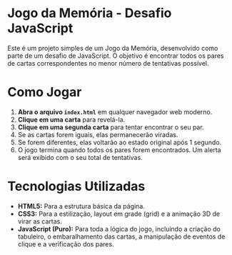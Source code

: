 # Jogo da Memória - Desafio JavaScript

Este é um projeto simples de um Jogo da Memória, desenvolvido como parte de um desafio de JavaScript. O objetivo é encontrar todos os pares de cartas correspondentes no menor número de tentativas possível.

# Como Jogar

1.  **Abra o arquivo `index.html`** em qualquer navegador web moderno.
2.  **Clique em uma carta** para revelá-la.
3.  **Clique em uma segunda carta** para tentar encontrar o seu par.
4.  Se as cartas forem iguais, elas permanecerão viradas.
5.  Se forem diferentes, elas voltarão ao estado original após 1 segundo.
6.  O jogo termina quando todos os pares forem encontrados. Um alerta será exibido com o seu total de tentativas.

# Tecnologias Utilizadas

* **HTML5:** Para a estrutura básica da página.
* **CSS3:** Para a estilização, layout em grade (grid) e a animação 3D de virar as cartas.
* **JavaScript (Puro):** Para toda a lógica do jogo, incluindo a criação do tabuleiro, o embaralhamento das cartas, a manipulação de eventos de clique e a verificação dos pares.